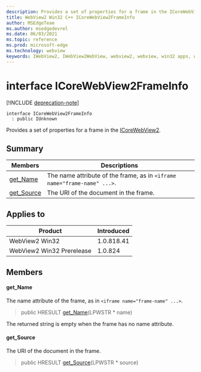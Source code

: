 ```yaml
---
description: Provides a set of properties for a frame in the ICoreWebView2.
title: WebView2 Win32 C++ ICoreWebView2FrameInfo
author: MSEdgeTeam
ms.author: msedgedevrel
ms.date: 06/03/2021
ms.topic: reference
ms.prod: microsoft-edge
ms.technology: webview
keywords: IWebView2, IWebView2WebView, webview2, webview, win32 apps, win32, edge, ICoreWebView2, ICoreWebView2Controller, browser control, edge html, ICoreWebView2FrameInfo
---
```


# interface ICoreWebView2FrameInfo

[!INCLUDE [deprecation-note](../includes/deprecation-note.md)]

```
interface ICoreWebView2FrameInfo
  : public IUnknown
```

Provides a set of properties for a frame in the [ICoreWebView2](icorewebview2.md).

## Summary

 Members                        | Descriptions
--------------------------------|---------------------------------------------
[get_Name](#get_name) | The name attribute of the frame, as in `<iframe name="frame-name" ...>`.
[get_Source](#get_source) | The URI of the document in the frame.

## Applies to

Product                         | Introduced
--------------------------------|---------------------------------------------
WebView2 Win32            |    1.0.818.41
WebView2 Win32 Prerelease |    1.0.824

## Members

#### get_Name

The name attribute of the frame, as in `<iframe name="frame-name" ...>`.

> public HRESULT [get_Name](#get_name)(LPWSTR * name)

The returned string is empty when the frame has no name attribute.

#### get_Source

The URI of the document in the frame.

> public HRESULT [get_Source](#get_source)(LPWSTR * source)

